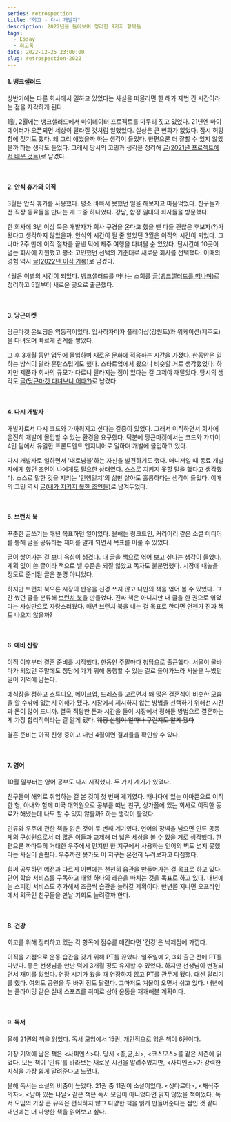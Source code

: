 ```yaml
---
series: retrospection
title: "회고 - 다시 개발자"
description: 2022년을 돌아보며 정리한 9가지 항목들
tags:
  - Essay
  - 회고록
date: 2022-12-25 23:00:00
slug: retrospection-2022
---
```


#### 1. 뱅크샐러드

상반기에는 다른 회사에서 일하고 있었다는 사실을 떠올리면 한 해가 제법 긴 시간이라는 점을 자각하게 된다.

1월, 2월에는 뱅크샐러드에서 마이데이터 프로젝트를 마무리 짓고 있었다. 21년엔 마이데이터가 오픈되면 세상이 달라질 것처럼 일했었다. 실상은 큰 변화가 없었다. 잠시 허망함에 젖기도 했다. 왜 그리 애썼을까 하는 생각이 들었다. 한편으론 더 잘할 수 있지 않았을까 하는 생각도 들었다. 그래서 당시의 고민과 생각을 정리해 [글(2021년 프로젝트에서 배운 것들)](/retrospection-2021)로 남겼다.

<br/>

#### 2. 안식 휴가와 이직

3월은 안식 휴가를 사용했다. 평소 바빠서 못했던 일을 해보자고 마음먹었다. 친구들과 전 직장 동료들을 만나는 게 그중 하나였다. 강남, 합정 일대의 회사들을 방문했다.

한 회사에 3년 이상 묵은 개발자가 회사 구경을 온다고 했을 땐 다들 괜찮은 후보자(?)가 왔다고 생각하지 않았을까. 안식의 시간이 될 줄 알았던 3월은 이직의 시간이 되었다. 그나마 2주 만에 이직 절차를 끝낸 덕에 제주 여행을 다녀올 순 있었다. 단시간에 10곳이 넘는 회사에 지원했고 평소 고민했던 선택의 기준대로 새로운 회사를 선택했다. 이때의 경험 역시 [글(2022년 이직 기록)](/record-of-change-jobs-in-2022)로 남겼다.

4월은 이별의 시간이 되었다. 뱅크샐러드를 떠나는 소회를 [글(뱅크샐러드를 떠나며)](/resignation-from-banksalad)로 정리하고 5월부터 새로운 곳으로 출근했다.

<br/>

#### 3. 당근마켓

당근마켓 온보딩은 역동적이었다. 입사하자마자 플레이샵(강원도)과 워케이션(제주도)을 다녀오며 빠르게 관계를 쌓았다.

그 후 3개월 동안 업무에 몰입하며 새로운 문화에 적응하는 시간을 가졌다. 한동안은 일하는 방식이 달라 혼란스럽기도 했다. 스타트업에서 왔으니 비슷할 거로 생각했었다. 하지만 제품과 회사의 규모가 다르니 달라지는 점이 있다는 걸 그제야 깨달았다. 당시의 생각도 [글(당근마켓 다녀보니 어때?)](/review-of-working-for-daangn)로 남겼다.

<br/>

#### 4. 다시 개발자

개발자로서 다시 코드와 가까워지고 싶다는 갈증이 있었다. 그래서 이직하면서 회사에 온전히 개발에 몰입할 수 있는 환경을 요구했다. 덕분에 당근마켓에서는 코드와 가까이 4인 팀에서 유일한 프론트엔드 엔지니어로 일하며 개발에 몰입하고 있다.

다시 개발자로 일하면서 '내로남불'하는 자신을 발견하기도 했다. 매니저일 때 동료 개발자에게 했던 조언이 나에게도 필요한 상태였다. 스스로 지키지 못할 말을 했다고 생각했다. 스스로 말한 것을 지키는 '언행일치'의 삶만 살아도 훌륭하다는 생각이 들었다. 이때의 고민 역시 [글(내가 지키지 못한 조언들)](/double-standard)로 남겨두었다.

<br/>

#### 5. 브런치 북

꾸준한 글쓰기는 매년 목표하던 일이었다. 올해는 링크드인, 커리어리 같은 소셜 미디어를 통해 글을 공유하는 재미를 알게 되면서 목표를 이룰 수 있었다.

글이 쌓여가는 걸 보니 욕심이 생겼다. 내 글을 책으로 엮어 보고 싶다는 생각이 들었다. 계획 없이 쓴 글이라 책으로 낼 수준은 되질 않았고 독자도 불분명했다. 시장에 내놓을 정도로 준비된 글은 분명 아니었다.

하지만 브런치 북으론 시장의 반응을 신경 쓰지 않고 나만의 책을 엮어 볼 수 있었다. 그간 썼던 글을 분류해 [브런치 북](https://brunch.co.kr/brunchbook/joeunonsoftware)을 만들었다. 진짜 책은 아니지만 내 글을 한 권으로 엮었다는 사실만으로 자랑스러웠다. 매년 브런치 북을 내는 걸 목표로 한다면 언젠가 진짜 책도 나오지 않을까?

<br/>

#### 6. 예비 신랑

이직 이후부터 결혼 준비를 시작했다. 한동안 주말마다 청담으로 출근했다. 서울이 물바다가 되었던 주말에도 청담에 가기 위해 통행할 수 있는 길로 돌아가느라 서울을 누볐던 일이 기억에 남는다.

예식장을 정하고 스튜디오, 메이크업, 드레스를 고르면서 왜 많은 결혼식이 비슷한 모습을 할 수밖에 없는지 이해가 됐다. 시장에서 제시하지 않는 방법을 선택하기 위해선 시간과 돈이 많이 드니까. 결국 적당한 돈과 시간을 들여 시장에서 정해둔 방법으로 결혼하는 게 가장 합리적이라는 걸 알게 됐다. ~~웨딩 산업이 얼마나 구린지도 알게 됐다~~

결혼 준비는 아직 진행 중이고 내년 4월이면 결과물을 확인할 수 있다.

<br/>

#### 7. 영어

10월 말부터는 영어 공부도 다시 시작했다. 두 가지 계기가 있었다.

친구들이 해외로 취업하는 걸 본 것이 첫 번째 계기였다. 캐나다에 있는 아마존으로 이직한 형, 아내와 함께 미국 대학원으로 공부를 떠난 친구, 싱가폴에 있는 회사로 이직한 동료가 해냈는데 나도 할 수 있지 않을까? 하는 생각이 들었다.

인류와 우주에 관한 책을 읽은 것이 두 번째 계기였다. 언어의 장벽을 넘으면 인류 공동체의 구성원으로서 더 많은 이들과 교제해 더 넓은 세상을 볼 수 있을 거로 생각했다. 한편으론 까마득히 거대한 우주에서 먼지만 한 지구에서 사용하는 언어의 벽도 넘지 못했다는 사실이 슬펐다. 우주까진 못가도 이 지구는 온전히 누려보자고 다짐했다.

힘써 공부하던 예전과 다르게 이번에는 천천히 습관을 만들어가는 걸 목표로 하고 있다. 단어 학습 서비스를 구독하고 매일 하나의 레슨을 마치는 것을 목표로 하고 있다. 내년에는 스피킹 서비스도 추가해서 조금씩 습관을 늘려갈 계획이다. 반년쯤 지나면 오프라인에서 외국인 친구들을 만날 기회도 늘려갈까 한다.

<br/>

#### 8. 건강

회고를 위해 정리하고 있는 각 항목에 점수를 매긴다면 '건강'은 낙제점에 가깝다.

이직을 기점으로 운동 습관을 갖기 위해 PT를 끊었다. 일주일에 2, 3회 출근 전에 PT를 다녔다. 좋은 선생님을 만난 덕에 3개월 정도 유지할 수 있었다. 하지만 선생님이 변경되면서 재미를 잃었다. 연장 시기가 왔을 때 연장하지 않고 PT를 관두게 됐다. 대신 달리기를 했다. 여의도 공원을 두 바퀴 정도 달렸다. 그마저도 겨울이 오면서 쉬고 있다. 내년에는 클라이밍 같은 실내 스포츠를 취미로 삼아 운동을 재개해볼 계획이다.

<br/>

#### 9. 독서

올해 21권의 책을 읽었다. 독서 모임에서 15권, 개인적으로 읽은 책이 6권이다.

가장 기억에 남은 책은 <사피엔스>다. 당시 <총,균,쇠>, <코스모스>를 같은 시즌에 읽었다. 모든 책이 '인류'를 바라보는 새로운 시선을 알려주었지만, <사피엔스>가 강력한 지식을 가장 쉽게 알려준다고 느꼈다.

올해 독서는 소설의 비중이 높았다. 21권 중 11권이 소설이었다. <싯다르타>, <채식주의자>, <남아 있는 나날> 같은 책은 독서 모임이 아니었다면 읽지 않았을 책이었다. 독서 모임의 가장 큰 유익은 편식하지 않고 다양한 책을 읽게 만들어준다는 점인 것 같다. 내년에는 더 다양한 책을 읽어보고 싶다.
